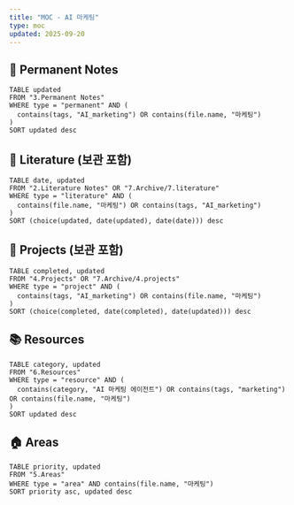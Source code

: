 ```yaml
---
title: "MOC - AI 마케팅"
type: moc
updated: 2025-09-20
---
```



## 💎 Permanent Notes
```dataview
TABLE updated
FROM "3.Permanent Notes"
WHERE type = "permanent" AND (
  contains(tags, "AI_marketing") OR contains(file.name, "마케팅")
)
SORT updated desc
```

## 📝 Literature (보관 포함)
```dataview
TABLE date, updated
FROM "2.Literature Notes" OR "7.Archive/7.literature"
WHERE type = "literature" AND (
  contains(file.name, "마케팅") OR contains(tags, "AI_marketing")
)
SORT (choice(updated, date(updated), date(date))) desc
```

## 🚀 Projects (보관 포함)
```dataview
TABLE completed, updated
FROM "4.Projects" OR "7.Archive/4.projects"
WHERE type = "project" AND (
  contains(tags, "AI_marketing") OR contains(file.name, "마케팅")
)
SORT (choice(completed, date(completed), date(updated))) desc
```

## 📚 Resources
```dataview
TABLE category, updated
FROM "6.Resources"
WHERE type = "resource" AND (
  contains(category, "AI 마케팅 에이전트") OR contains(tags, "marketing") OR contains(file.name, "마케팅")
)
SORT updated desc
```

## 🏠 Areas
```dataview
TABLE priority, updated
FROM "5.Areas"
WHERE type = "area" AND contains(file.name, "마케팅")
SORT priority asc, updated desc
```
